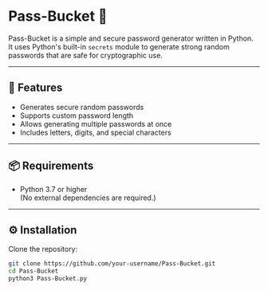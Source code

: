 # Pass-Bucket 🔐

Pass-Bucket is a simple and secure password generator written in Python.  
It uses Python's built-in `secrets` module to generate strong random passwords that are safe for cryptographic use.

---

## 🚀 Features
- Generates secure random passwords
- Supports custom password length
- Allows generating multiple passwords at once
- Includes letters, digits, and special characters

---

## 📦 Requirements
- Python 3.7 or higher  
(No external dependencies are required.)

---

## ⚙️ Installation
Clone the repository:
```bash
git clone https://github.com/your-username/Pass-Bucket.git
cd Pass-Bucket
python3 Pass-Bucket.py
```

